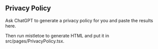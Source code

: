 ## Privacy Policy

Ask ChatGPT to generate a privacy policy for you and paste the results here.

Then run mistletoe to generate HTML and put it in src/pages/PrivacyPolicy.tsx.
